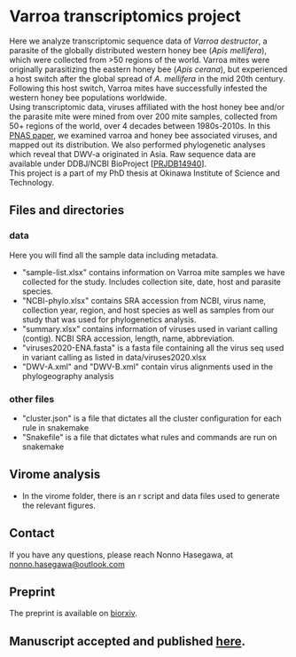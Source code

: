 # Varroa transcriptomics project 
Here we analyze transcriptomic sequence data of _Varroa destructor_, a parasite of the globally distributed western honey bee (_Apis mellifera_), which were collected from >50 regions of the world. Varroa mites were originally parasitizing the eastern honey bee (_Apis cerana_), but experienced a host switch after the global spread of _A. mellifera_ in the mid 20th century. Following this host switch, Varroa mites have successfully infested the western honey bee populations worldwide. <br>
Using transcriptomic data, viruses affiliated with the host honey bee and/or the parasite mite were mined from over 200 mite samples, collected from 50+ regions of the world, over 4 decades between 1980s-2010s. In this [PNAS paper]([https://doi.org/10.1073/pnas.2301258120]), we examined varroa and honey bee associated viruses, and mapped out its distribution. We also performed phylogenetic analyses which reveal that DWV-a originated in Asia. 
Raw sequence data are available under DDBJ/NCBI BioProject [[PRJDB14940](https://ddbj.nig.ac.jp/resource/bioproject/PRJDB14940)]. <br>
This project is a part of my PhD thesis at Okinawa Institute of Science and Technology. <br>

## Files and directories 
### data
Here you will find all the sample data including metadata. <br>
- "sample-list.xlsx" contains information on Varroa mite samples we have collected for the study. Includes collection site, date, host and parasite species. <br>
- "NCBI-phylo.xlsx" contains SRA accession from NCBI, virus name, collection year, region, and host species as well as samples from our study that was used for phylogenetics analysis. <br>
- "summary.xlsx" contains information of viruses used in variant calling (contig). NCBI SRA accession, length, name, abbreviation. <br>
- "viruses2020-ENA.fasta" is a fasta file containing all the virus seq used in variant calling as listed in data/viruses2020.xlsx
- "DWV-A.xml" and "DWV-B.xml" contain virus alignments used in the phylogeography analysis

### other files
- "cluster.json" is a file that dictates all the cluster configuration for each rule in snakemake <br>
- "Snakefile" is a file that dictates what rules and commands are run on snakemake <br>

## Virome analysis
- In the virome folder, there is an r script and data files used to generate the relevant figures.

## Contact
If you have any questions, please reach Nonno Hasegawa, at <br>
nonno.hasegawa@outlook.com

## Preprint
The preprint is available on [biorxiv](https://www.biorxiv.org/content/10.1101/2023.01.21.525007v2.abstract).

## Manuscript accepted and published [here](https://doi.org/10.1073/pnas.2301258120).
